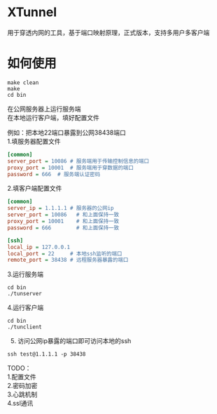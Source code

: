 # XTunnel  
用于穿透内网的工具，基于端口映射原理，正式版本，支持多用户多客户端  

# 如何使用  
```shell
make clean
make
cd bin
```
在公网服务器上运行服务端  
在本地运行客户端，填好配置文件  

例如：把本地22端口暴露到公网38438端口  
1.填服务器配置文件  
```ini
[common]
server_port = 10086 # 服务端用于传输控制信息的端口
proxy_port = 10001  # 服务端用于穿数据的端口
password = 666  # 服务端认证密码
```
2.填客户端配置文件  
```ini
[common]
server_ip = 1.1.1.1 # 服务器的公网ip
server_port = 10086   # 和上面保持一致
proxy_port = 10001    # 和上面保持一致
password = 666        # 和上面保持一致

[ssh]
local_ip = 127.0.0.1
local_port = 22     # 本地ssh监听的端口
remote_port = 38438 # 远程服务器暴露的端口
```

3.运行服务端  
```shell
cd bin
./tunserver
```

4.运行客户端
```shell
cd bin
./tunclient
```

5. 访问公网ip暴露的端口即可访问本地的ssh
```shell
ssh test@1.1.1.1 -p 38438
```

TODO：  
1.配置文件  
2.密码加密  
3.心跳机制  
4.ssl通讯  
